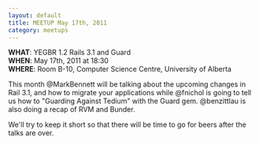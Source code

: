 ```yaml
---
layout: default
title: MEETUP May 17th, 2011
category: meetups
---
```


**WHAT**: YEGBR 1.2 Rails 3.1 and Guard  
**WHEN**: May 17th, 2011 at 18:30  
**WHERE**: Room B-10, Computer Science Centre, University of Alberta  

This month @MarkBennett will be talking about the upcoming changes in Rail 3.1, and how to migrate your applications while @fnichol is going to tell us how to "Guarding Against Tedium" with the Guard gem. @benzittlau is also doing a recap of RVM and Bunder.

We'll try to keep it short so that there will be time to go for beers after the talks are over.
